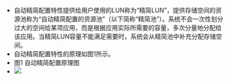 - 自动精简配置特性提供给用户使用的LUN称为“精简LUN”，提供存储空间的资源池称为“自动精简配置的资源池”（以下简称“精简池”）。系统不会一次性划分过大的空间给某项应用，而是根据应用实际所需要的容量，多次分量地分配给该应用。当精简LUN容量不能满足需要时，系统会从精简池中补充分配存储空间。
- 自动精简配置特性的原理如图1所示。
- 图1 自动精简配置原理图
- ![](https://download.huawei.com/mdl/image/download?uuid=79c82cf7efd74cafaddf44edf2364715)